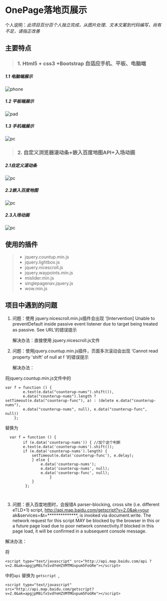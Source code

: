 # OnePage落地页展示


个人说明：*此项目百分百个人独立完成，从图片处理、文本文案到代码编写，尚有不足，请指正改善*
## 主要特点

> ### 1. Html5 + css3 +Bootstrap 自适应手机、平板、电脑端

 ##### 1.1 电脑端展示
  
![phone](https://www.zybuluo.com/static/img/logo.png)

 ##### 1.2 平板端展示
  
![pad](https://www.zybuluo.com/static/img/logo.png)

 ##### 1.3 手机端展示
  
![pc](https://www.zybuluo.com/static/img/logo.png)

> ### 2. 自定义浏览器滚动条+嵌入百度地图API+入场动画

##### 2.1自定义滚动条
![pc](https://www.zybuluo.com/static/img/logo.png)

##### 2.2嵌入百度地图

![pc](https://www.zybuluo.com/static/img/logo.png)

##### 2.3入场动画
![pc](https://www.zybuluo.com/static/img/logo.png)

## 使用的插件
> * jquery.countup.min.js
> * jquery.lightbox.js
> * jquery.nicescroll.js
> * jquery.waypoints.min.js
> * mislider.min.js
> * singlepagenav.jquery.js
> * wow.min.js

## 项目中遇到的问题

1. 问题：使用 jquery.nicescroll.min.js插件会出现 ‘[Intervention] Unable to preventDefault inside passive event listener due to target being treated as passive. See URL’的错误提示
             
    解决办法：直接使用 jquery.nicescroll.js文件

                                          
2. 问题：使用jquery.countup.min.js插件，页面多次滚动会出现 ‘Cannot read property 'shift' of null at f ’的错误提示
     
    解决办法： 
 
将jquery.countup.min.js文件中的 
```  
var f = function () {
        e.text(e.data("counterup-nums").shift()), 
        e.data("counterup-nums").length ? setTimeout(e.data("counterup-func"), a) : (delete e.data("counterup-nums"), 
        e.data("counterup-nums", null), e.data("counterup-func", null))
    }; 
```  
替换为
```        
  var f = function () {
        if (e.data('counterup-nums')) { //加个这个判断
        e.text(e.data('counterup-nums').shift());
        if (e.data('counterup-nums').length) {
            setTimeout(e.data('counterup-func'), e.delay);
            } else {
                e.data('counterup-nums');
                e.data('counterup-nums', null);
                e.data('counterup-func', null);
                    }
            }
         };
         
 
``` 
3. 问题：嵌入百度地图时，会报错A parser-blocking, cross site (i.e. different eTLD+1) script,
http://api.map.baidu.com/getscript?v=2.0&ak=your ak&services=&t=**************, is invoked via document.write. 
The network request for this script MAY be blocked by the browser in this or a future page load due to poor 
network connectivity.If blocked in this page load, it will be confirmed in a subsequent console message. 

 解决办法：
 
 将
 ```
 <script type="text/javascript" src="http://api.map.baidu.com/api ?v=2.0&ak=apgjpM8ifxSvdYeHZVMTMGvpum5FoGRe"></script>
 
 ``` 
 中的` api ` 替换为 `getscript `,
 
 ```
 <script type="text/javascript" src="http://api.map.baidu.com/getscript?v=2.0&ak=apgjpM8ifxSvdYeHZVMTMGvpum5FoGRe"></script>
 
```

